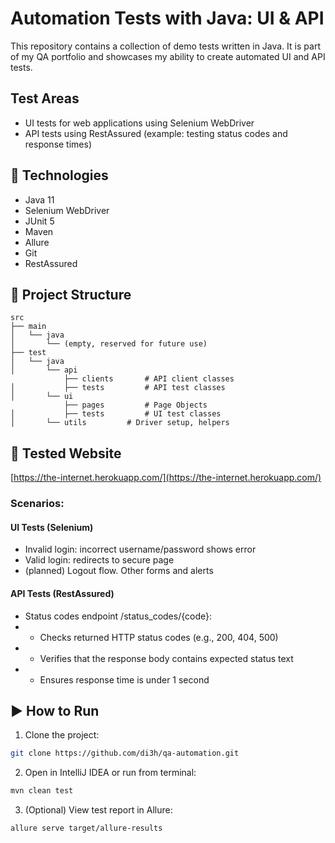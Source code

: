 # Automation Tests with Java: UI & API

This repository contains a collection of demo tests written in Java.
It is part of my QA portfolio and showcases my ability to create automated UI and API tests.

## Test Areas

- UI tests for web applications using Selenium WebDriver
- API tests using RestAssured (example: testing status codes and response times)

## 📌 Technologies

- Java 11
- Selenium WebDriver
- JUnit 5
- Maven
- Allure
- Git
- RestAssured

## 📁 Project Structure

```
src
├── main
│   └── java
│       └── (empty, reserved for future use)
├── test
│   └── java
│       └── api
            ├── clients       # API client classes
│           ├── tests         # API test classes
│       └── ui
            ├── pages         # Page Objects
│           ├── tests         # UI test classes
│       └── utils         # Driver setup, helpers
```

## 🧪 Tested Website

[https://the-internet.herokuapp.com/](https://the-internet.herokuapp.com/)

### Scenarios:
#### UI Tests (Selenium)
- Invalid login: incorrect username/password shows error
- Valid login: redirects to secure page
- (planned) Logout flow. Other forms and alerts

#### API Tests (RestAssured)
- Status codes endpoint /status_codes/{code}:
- - Checks returned HTTP status codes (e.g., 200, 404, 500)
- - Verifies that the response body contains expected status text 
- - Ensures response time is under 1 second

## ▶️ How to Run

1. Clone the project:
```bash
git clone https://github.com/di3h/qa-automation.git
```
2. Open in IntelliJ IDEA or run from terminal:
```bash
mvn clean test
```
3. (Optional) View test report in Allure:
```bash
allure serve target/allure-results
```
